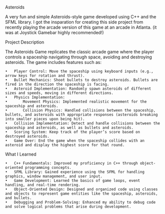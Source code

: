 Asteroids

A very fun and simple Asteroids-style game developed using C++ and the SFML library. I got the insparation for creating this side project from recently playing the arcade version of this game at an arcade in Atlanta. (it was at Joystick Gamebar highly recommended!)

Project Description

The Asteroids Game replicates the classic arcade game where the player controls a spaceship navigating through space, avoiding and destroying asteroids. The game includes features such as:

	•	Player Control: Move the spaceship using keyboard inputs (e.g., arrow keys for rotation and thrust).
	•	Bullet Mechanics: Shoot bullets to destroy asteroids. Bullets are fired in the direction the spaceship is facing.
	•	Asteroid Implementation: Randomly spawn asteroids of different sizes and speeds, moving in different directions.
	•	Physics Implementation:
	•		Movement Physics: Implemented realistic movement for the spaceship and asteroids.
	•		Collision Physics: Handled collisions between the spaceship, bullets, and asteroids with appropriate responses (asteroids breaking into smaller pieces upon being hit).
	•	Collision Implementation: Detect and handle collisions between the spaceship and asteroids, as well as bullets and asteroids.
	•	Scoring System: Keep track of the player’s score based on destroyed asteroids.
	•	Game Over: End the game when the spaceship collides with an asteroid and display the highest score for that round.

What I Learned


	•	C++ Fundamentals: Improved my proficiency in C++ through object-oriented programming concepts.
	•	SFML Library: Gained experience using the SFML for handling graphics, window management, and user input.
	•	Game Development: Learned the basics of game loops, event handling, and real-time rendering.
	•	Object-Oriented Design: Designed and organized code using classes and objects to represent game entities like the spaceship, asteroids, and bullets.
	•	Debugging and Problem-Solving: Enhanced my ability to debug code and solve logical problems that arise during development.
